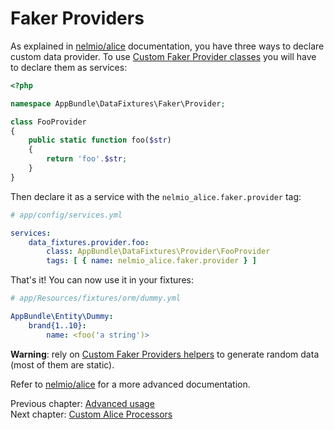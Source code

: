 # Faker Providers

As explained in [nelmio/alice](https://github.com/nelmio/alice#custom-faker-data-providers) documentation, you have
three ways to declare custom data provider. To use [Custom Faker Provider classes][1]
you will have to declare them as services:

```php
<?php

namespace AppBundle\DataFixtures\Faker\Provider;

class FooProvider
{
    public static function foo($str)
    {
        return 'foo'.$str;
    }
}
```

Then declare it as a service with the `nelmio_alice.faker.provider` tag:

```yaml
# app/config/services.yml

services:
    data_fixtures.provider.foo:
        class: AppBundle\DataFixtures\Provider\FooProvider
        tags: [ { name: nelmio_alice.faker.provider } ]
```

That's it! You can now use it in your fixtures:

```yaml
# app/Resources/fixtures/orm/dummy.yml

AppBundle\Entity\Dummy:
    brand{1..10}:
        name: <foo('a string')>
```

**Warning**: rely on [Custom Faker Providers helpers][2] to generate random data (most of them are static).

Refer to [nelmio/alice](https://github.com/nelmio/alice#custom-faker-data-providers) for a more advanced documentation.


Previous chapter: [Advanced usage](advanced-usage.md)<br />
Next chapter: [Custom Alice Processors](alice-processors.md)

[1]: https://github.com/nelmio/alice/blob/2.x/doc/customizing-data-generation.md#add-a-custom-faker-provider-class
[2]: https://github.com/fzaninotto/Faker/blob/master/src/Faker/Provider/Base.php
